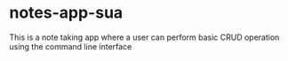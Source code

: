 # notes-app-sua
This is a note taking app where a user can perform basic CRUD operation using the command line interface
